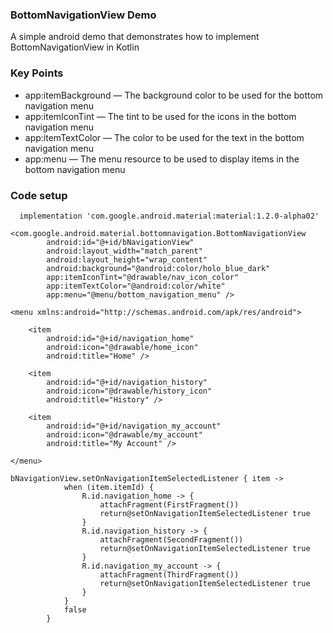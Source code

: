 ### BottomNavigationView Demo

A simple android demo that demonstrates how to implement BottomNavigationView in Kotlin

### Key Points

- app:itemBackground — The background color to be used for the bottom navigation menu
- app:itemIconTint — The tint to be used for the icons in the bottom navigation menu
- app:itemTextColor — The color to be used for the text in the bottom navigation menu
- app:menu — The menu resource to be used to display items in the bottom navigation menu

### Code setup

```
  implementation 'com.google.android.material:material:1.2.0-alpha02'
```
```
<com.google.android.material.bottomnavigation.BottomNavigationView
        android:id="@+id/bNavigationView"
        android:layout_width="match_parent"
        android:layout_height="wrap_content"
        android:background="@android:color/holo_blue_dark"
        app:itemIconTint="@drawable/nav_icon_color"
        app:itemTextColor="@android:color/white"
        app:menu="@menu/bottom_navigation_menu" />
```

```
<menu xmlns:android="http://schemas.android.com/apk/res/android">

    <item
        android:id="@+id/navigation_home"
        android:icon="@drawable/home_icon"
        android:title="Home" />

    <item
        android:id="@+id/navigation_history"
        android:icon="@drawable/history_icon"
        android:title="History" />

    <item
        android:id="@+id/navigation_my_account"
        android:icon="@drawable/my_account"
        android:title="My Account" />

</menu>
```
```
bNavigationView.setOnNavigationItemSelectedListener { item ->
            when (item.itemId) {
                R.id.navigation_home -> {
                    attachFragment(FirstFragment())
                    return@setOnNavigationItemSelectedListener true
                }
                R.id.navigation_history -> {
                    attachFragment(SecondFragment())
                    return@setOnNavigationItemSelectedListener true
                }
                R.id.navigation_my_account -> {
                    attachFragment(ThirdFragment())
                    return@setOnNavigationItemSelectedListener true
                }
            }
            false
        }
```


